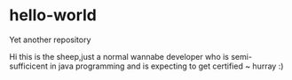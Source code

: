 # hello-world
Yet another repository

Hi this is the sheep,just a normal wannabe developer who is semi-sufficicent in java programming and is expecting to get certified ~ hurray :)
